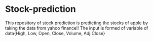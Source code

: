 # Stock-prediction

This repository of stock prediction is predicting the stocks of apple by taking the data from yahoo finance!!
The input is formed of variable of data{High, Low, Open, Close, Volume, Adj Close}
